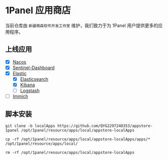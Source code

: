 # 1Panel 应用商店

当前仓库由 `新疆萌森软件开发工作室` 维护，我们致力于为 1Panel 用户提供更多的应用程序。

## 上线应用

- [x] [Nacos](https://nacos.io/)
- [x] [Sentinel-Dashboard](https://sentinelguard.io/)
- [x] [Elastic](https://www.elastic.co/)
    - [x] [Elasticsearch](https://www.elastic.co/elasticsearch/)
    - [x] [Kibana](https://www.elastic.co/kibana/)
    - [ ] [Logstash](https://www.elastic.co/logstash/)
- [ ] [Immich](https://immich.app/)

## 脚本安装

```shell
git clone -b localApps https://github.com/QYG2297248353/appstore-1panel /opt/1panel/resource/apps/local/appstore-localApps

cp -rf /opt/1panel/resource/apps/local/appstore-localApps/apps/* /opt/1panel/resource/apps/local/

rm -rf /opt/1panel/resource/apps/local/appstore-localApps
```
